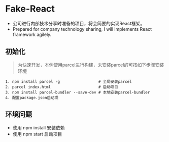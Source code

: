 # Fake-React
* 公司进行内部技术分享时准备的项目，将会简要的实现React框架。
* Prepared for company technology sharing, I will implements React framework agilely.

## 初始化
> 为快速开发，本例使用parcel进行构建，未安装parcel的可按如下步骤安装环境
```
1. npm install parcel -g                 # 全局安装parcel
2. parcel index.html                     # 启动项目
3. npm install parcel-bundler --save-dev # 本地安装parcel-bundler
4. 配置package.json启动项
```

## 环境问题
* 使用 npm install 安装依赖
* 使用 npm start 启动项目
